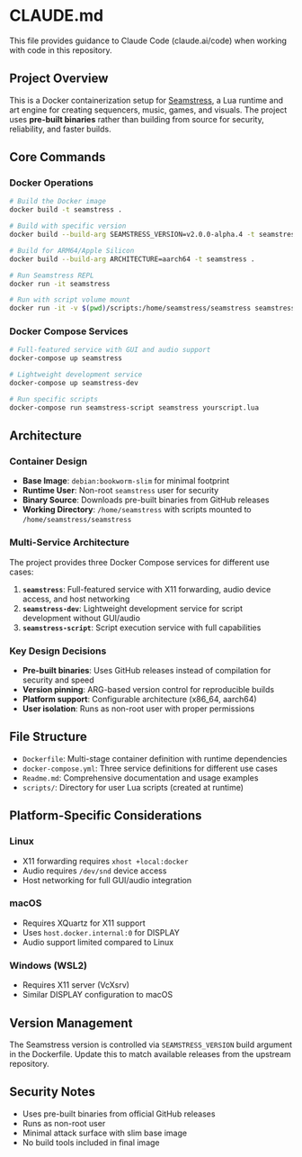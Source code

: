 # CLAUDE.md

This file provides guidance to Claude Code (claude.ai/code) when working with code in this repository.

## Project Overview

This is a Docker containerization setup for [Seamstress](https://github.com/robbielyman/seamstress), a Lua runtime and art engine for creating sequencers, music, games, and visuals. The project uses **pre-built binaries** rather than building from source for security, reliability, and faster builds.

## Core Commands

### Docker Operations
```bash
# Build the Docker image
docker build -t seamstress .

# Build with specific version
docker build --build-arg SEAMSTRESS_VERSION=v2.0.0-alpha.4 -t seamstress .

# Build for ARM64/Apple Silicon
docker build --build-arg ARCHITECTURE=aarch64 -t seamstress .

# Run Seamstress REPL
docker run -it seamstress

# Run with script volume mount
docker run -it -v $(pwd)/scripts:/home/seamstress/seamstress seamstress seamstress myscript.lua
```

### Docker Compose Services
```bash
# Full-featured service with GUI and audio support
docker-compose up seamstress

# Lightweight development service
docker-compose up seamstress-dev

# Run specific scripts
docker-compose run seamstress-script seamstress yourscript.lua
```

## Architecture

### Container Design
- **Base Image**: `debian:bookworm-slim` for minimal footprint
- **Runtime User**: Non-root `seamstress` user for security
- **Binary Source**: Downloads pre-built binaries from GitHub releases
- **Working Directory**: `/home/seamstress` with scripts mounted to `/home/seamstress/seamstress`

### Multi-Service Architecture
The project provides three Docker Compose services for different use cases:

1. **`seamstress`**: Full-featured service with X11 forwarding, audio device access, and host networking
2. **`seamstress-dev`**: Lightweight development service for script development without GUI/audio
3. **`seamstress-script`**: Script execution service with full capabilities

### Key Design Decisions
- **Pre-built binaries**: Uses GitHub releases instead of compilation for security and speed
- **Version pinning**: ARG-based version control for reproducible builds
- **Platform support**: Configurable architecture (x86_64, aarch64)
- **User isolation**: Runs as non-root user with proper permissions

## File Structure
- `Dockerfile`: Multi-stage container definition with runtime dependencies
- `docker-compose.yml`: Three service definitions for different use cases  
- `Readme.md`: Comprehensive documentation and usage examples
- `scripts/`: Directory for user Lua scripts (created at runtime)

## Platform-Specific Considerations

### Linux
- X11 forwarding requires `xhost +local:docker`
- Audio requires `/dev/snd` device access
- Host networking for full GUI/audio integration

### macOS
- Requires XQuartz for X11 support
- Uses `host.docker.internal:0` for DISPLAY
- Audio support limited compared to Linux

### Windows (WSL2)
- Requires X11 server (VcXsrv)
- Similar DISPLAY configuration to macOS

## Version Management
The Seamstress version is controlled via `SEAMSTRESS_VERSION` build argument in the Dockerfile. Update this to match available releases from the upstream repository.

## Security Notes
- Uses pre-built binaries from official GitHub releases
- Runs as non-root user
- Minimal attack surface with slim base image
- No build tools included in final image